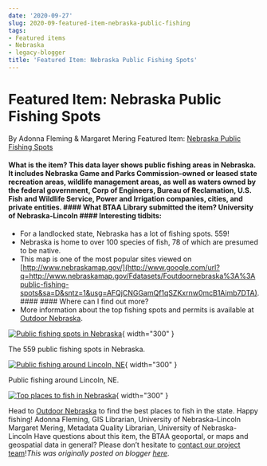 ```yaml
---
date: '2020-09-27'
slug: 2020-09-featured-item-nebraska-public-fishing
tags:
- Featured items
- Nebraska
- legacy-blogger
title: 'Featured Item: Nebraska Public Fishing Spots'
---
```


# Featured Item: Nebraska Public Fishing Spots

By Adonna Fleming & Margaret Mering Featured Item: [Nebraska Public Fishing Spots](https://geo.btaa.org/catalog/F6b6533a1bc83486386f26382ae922f13_36&sa=D&sntz=1&usg=AFQjCNFxOgTGFdNG8k964UkA4B42YwHSxA)

#### What is the item? This data layer shows public fishing areas in Nebraska. It includes Nebraska Game and Parks Commission-owned or leased state recreation areas, wildlife management areas, as well as waters owned by the federal government, Corp of Engineers, Bureau of Reclamation, U.S. Fish and Wildlife Service, Power and Irrigation companies, cities, and private entities. #### What BTAA Library submitted the item? University of Nebraska-Lincoln #### Interesting tidbits:
 * For a landlocked state, Nebraska has a lot of fishing spots. 559!
 * Nebraska is home to <!-- more --> over 100 species of fish, 78 of which are presumed to be native.
 * This map is one of the most popular sites viewed on [http://www.nebraskamap.gov/](http://www.google.com/url?q=http://www.nebraskamap.gov/Fdatasets/Foutdoornebraska%3A%3Apublic-fishing-spots&sa=D&sntz=1&usg=AFQjCNGGamQf1qSZKxrnw0mcB1Aimb7DTA). #### #### Where can I find out more?
 * More information about the top fishing spots and permits is available at [Outdoor Nebraska](http://www.google.com/url?q=http://outdoornebraska.gov/Fwheretofish/F&sa=D&sntz=1&usg=AFQjCNGvhvkTQT2K_nHlmSoKxYAIW2y_YA). 

[![Public fishing spots in Nebraska](https://blogger.googleusercontent.com/img/a/AVvXsEjJ--D07_gBsUhb_hM9qPMI8JSRsYZ3a2AomwX0PGdCWFf_spNgTLsXUuPnHp8XvSlfw7mJ0sLdgVt-IoZlPtKtGXoe_yWQ2S9EZ0avtjgXlIIWr7mEW3aYhLA6G_uzULIHv0vl43532fx7WiLecD2TjH8Y82NWKo0J3vi2siFKAjiQWMT1-mPo_254LQ=w771-h471)](https://blogger.googleusercontent.com/img/a/AVvXsEjJ--D07_gBsUhb_hM9qPMI8JSRsYZ3a2AomwX0PGdCWFf_spNgTLsXUuPnHp8XvSlfw7mJ0sLdgVt-IoZlPtKtGXoe_yWQ2S9EZ0avtjgXlIIWr7mEW3aYhLA6G_uzULIHv0vl43532fx7WiLecD2TjH8Y82NWKo0J3vi2siFKAjiQWMT1-mPo_254LQ=s855){ width="300" }

 The 559 public fishing spots in Nebraska. 

[![Public fishing around Lincoln, NE](https://blogger.googleusercontent.com/img/a/AVvXsEjm8xPiLf_eIsEP88d37VerioSzwOI1iXfiowNVBtkzKfAvWJ4kiUNXd0M7_v-7WX3jWct7RNmCfzO2x8Qrc90CLocif8KuHz4XJPg48M8Ham4ySjiJeCpH2mbL-IBvQkUN8ZSICawMX14VKOmzBJSnQP-20uICuGz85-n15rHg489hyALJ6obw33fPvw=w771-h433)](https://blogger.googleusercontent.com/img/a/AVvXsEjm8xPiLf_eIsEP88d37VerioSzwOI1iXfiowNVBtkzKfAvWJ4kiUNXd0M7_v-7WX3jWct7RNmCfzO2x8Qrc90CLocif8KuHz4XJPg48M8Ham4ySjiJeCpH2mbL-IBvQkUN8ZSICawMX14VKOmzBJSnQP-20uICuGz85-n15rHg489hyALJ6obw33fPvw=s1280){ width="300" }

 Public fishing around Lincoln, NE. 

[![Top places to fish in Nebraska](https://blogger.googleusercontent.com/img/a/AVvXsEiNTeD1GRuDvdTesdfPO8B5NYDL0aoCy8CLiSUoCfl6Y3VNcNlFvUA6-aFLOnK6fAxBmoTYZOzLzVBuCKf94pk3nExOgb6rTAakNThyvH5yNAwzks2IGly4JHbZsPLOMi_FD563_GdSRm12ArqGun_7RbCDflaeeNirnbR0645fQfbekbBWSl_awlR8fg=w816-h439)](https://blogger.googleusercontent.com/img/a/AVvXsEiNTeD1GRuDvdTesdfPO8B5NYDL0aoCy8CLiSUoCfl6Y3VNcNlFvUA6-aFLOnK6fAxBmoTYZOzLzVBuCKf94pk3nExOgb6rTAakNThyvH5yNAwzks2IGly4JHbZsPLOMi_FD563_GdSRm12ArqGun_7RbCDflaeeNirnbR0645fQfbekbBWSl_awlR8fg=s1207){ width="300" }

 Head to [Outdoor Nebraska](http://www.google.com/url?q=http://outdoornebraska.gov/Ftopplacestofish/F&sa=D&sntz=1&usg=AFQjCNFu8sEMyNY8URas2deuHuXZIhVkgg) to find the best places to fish in the state. Happy fishing! Adonna Fleming, GIS Librarian, University of Nebraska-Lincoln Margaret Mering, Metadata Quality Librarian, University of Nebraska-Lincoln Have questions about this item, the BTAA geoportal, or maps and geospatial data in general? Please don’t hesitate to [contact our project team](https://geo.btaa.org/Ffeedback&sa=D&sntz=1&usg=AFQjCNERNbgXrpg6xAqzLip9xfSU2ZAfUQ)!*This was originally posted on blogger [here](https://geobtaa.blogspot.com/2020/09/featured-item-nebraska-public-fishing.html)*.

